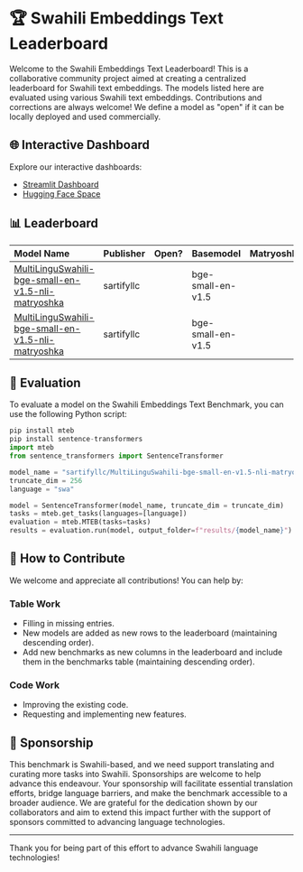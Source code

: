 # 🏆 Swahili Embeddings Text Leaderboard

Welcome to the Swahili Embeddings Text Leaderboard! This is a collaborative community project aimed at creating a centralized leaderboard for Swahili text embeddings. The models listed here are evaluated using various Swahili text embeddings. Contributions and corrections are always welcome! We define a model as "open" if it can be locally deployed and used commercially.

## 🌐 Interactive Dashboard

Explore our interactive dashboards:

- [Streamlit Dashboard](https://swahili-llm-leaderboard.streamlit.app/)
- [Hugging Face Space](https://huggingface.co/spaces/Mollel/swahili-llm-leaderboard)

## 📊 Leaderboard
| Model Name                                                                                                                                 | Publisher   | Open?   | Basemodel         | Matryoshka   | Dimension   |   Average |   AfriSentiClassification |   AfriSentiLangClassification |   MasakhaNEWSClassification |   MassiveIntentClassification |   MassiveScenarioClassification |   SwahiliNewsClassification |   NTREXBitextMining |   MasakhaNEWSClusteringP2P |   MasakhaNEWSClusteringS2S |    XNLI |   MIRACLReranking |   MIRACLRetrieval |
|:-------------------------------------------------------------------------------------------------------------------------------------------|:------------|:--------|:------------------|:-------------|:------------|----------:|--------------------------:|------------------------------:|----------------------------:|------------------------------:|--------------------------------:|----------------------------:|--------------------:|---------------------------:|---------------------------:|--------:|------------------:|------------------:|
| [MultiLinguSwahili-bge-small-en-v1.5-nli-matryoshka](https://huggingface.co/sartifyllc/MultiLinguSwahili-bge-small-en-v1.5-nli-matryoshka) | sartifyllc  |         | bge-small-en-v1.5 |              |             |   36.3029 |                    35.107 |                       67.3486 |                     54.1597 |                       38.0027 |                         46.8393 |                     51.2305 |             5.01061 |                    21.7986 |                    17.8461 | 62.3059 |            21.521 |            14.465 |
| [MultiLinguSwahili-bge-small-en-v1.5-nli-matryoshka](https://huggingface.co/sartifyllc/MultiLinguSwahili-bge-small-en-v1.5-nli-matryoshka) | sartifyllc  |         | bge-small-en-v1.5 |              |             |   36.3029 |                    35.107 |                       67.3486 |                     54.1597 |                       38.0027 |                         46.8393 |                     51.2305 |             5.01061 |                    21.7986 |                    17.8461 | 62.3059 |            21.521 |            14.465 |


## 🧪 Evaluation
To evaluate a model on the Swahili Embeddings Text Benchmark, you can use the following Python script:
```python
pip install mteb
pip install sentence-transformers
import mteb
from sentence_transformers import SentenceTransformer

model_name = "sartifyllc/MultiLinguSwahili-bge-small-en-v1.5-nli-matryoshka"
truncate_dim = 256
language = "swa"

model = SentenceTransformer(model_name, truncate_dim = truncate_dim)
tasks = mteb.get_tasks(languages=[language])
evaluation = mteb.MTEB(tasks=tasks)
results = evaluation.run(model, output_folder=f"results/{model_name}")
```


## 🤝 How to Contribute

We welcome and appreciate all contributions! You can help by:

### Table Work

- Filling in missing entries.
- New models are added as new rows to the leaderboard (maintaining descending order).
- Add new benchmarks as new columns in the leaderboard and include them in the benchmarks table (maintaining descending order).

### Code Work

- Improving the existing code.
- Requesting and implementing new features.

## 🤝 Sponsorship

This benchmark is Swahili-based, and we need support translating and curating more tasks into Swahili. Sponsorships are welcome to help advance this endeavour. Your sponsorship will facilitate essential translation efforts, bridge language barriers, and make the benchmark accessible to a broader audience. We are grateful for the dedication shown by our collaborators and aim to extend this impact further with the support of sponsors committed to advancing language technologies.

---

Thank you for being part of this effort to advance Swahili language technologies!
